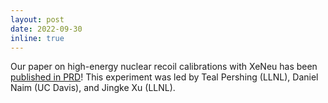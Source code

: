 ```yaml
---
layout: post
date: 2022-09-30
inline: true
---
```


Our paper on high-energy nuclear recoil calibrations with XeNeu has been [published in PRD](https://journals.aps.org/prd/abstract/10.1103/PhysRevD.106.052013)! This experiment was led by Teal Pershing (LLNL), Daniel Naim (UC Davis), and Jingke Xu (LLNL).
